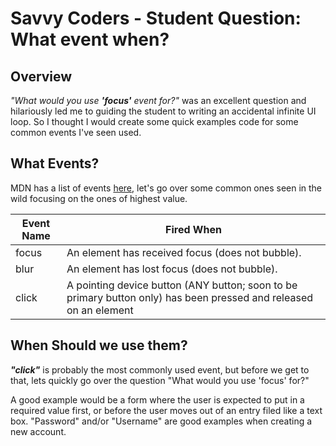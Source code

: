 # Savvy Coders - Student Question: What event when?

## Overview

*"What would you use **'focus'** event for?"* was an excellent question and hilariously led me to guiding the student to writing an accidental infinite UI loop. So I thought I would create some quick examples code for some common events I've seen used.

## What Events?

MDN has a list of events [here](https://developer.mozilla.org/en-US/docs/Web/Events), let's go over some common ones seen in the wild focusing on the ones of highest value.

| Event Name  | Fired When  |
|---|---|
| focus | An element has received focus (does not bubble). |
| blur |  An element has lost focus (does not bubble). |
| click | A pointing device button (ANY button; soon to be primary button only) has been pressed and released on an element |



## When Should we use them?

***"click"*** is probably the most commonly used event, but before we get to that, lets quickly go over the question "What would you use 'focus' for?"

A good example would be a form where the user is expected to put in a required value first, or before the user moves out of an entry filed like a text box. "Password" and/or "Username" are good examples when creating a new account.

